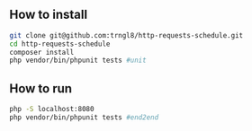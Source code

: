 

## How to install

```bash
git clone git@github.com:trngl8/http-requests-schedule.git
cd http-requests-schedule
composer install
php vendor/bin/phpunit tests #unit
```

## How to run

```bash
php -S localhost:8080
php vendor/bin/phpunit tests #end2end
```
